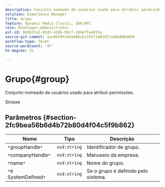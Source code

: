```yaml
---
description: Conjunto nomeado de usuários usado para atribuir permissões.
solution: Experience Manager
title: Grupo
feature: Dynamic Media Classic, SDK/API
role: Developer,Administrator
exl-id: 843b3fa5-93d3-43db-b6c7-194e7fa4d31a
source-git-commit: 1ec8b59f442eb96c6c3f5f1405d57a38a86bd056
workflow-type: tm+mt
source-wordcount: '47'
ht-degree: 2%

---
```


# Grupo{#group}

Conjunto nomeado de usuários usado para atribuir permissões.

Sintaxe

## Parâmetros {#section-2fc9bea56b6d4b72b80d4f04c5f9b862}

| Nome | Tipo | Descrição |
|---|---|---|
| `*`groupHandle`*` | `xsd:string` | Identificador de grupo. |
| `*`companyHandle`*` | `xsd:string` | Manuseio da empresa. |
| `*`name`*` | `xsd:string` | Nome do grupo. |
| `*`é SystemDefined`*` | `xsd:string` | Se o grupo é definido pelo sistema. |
